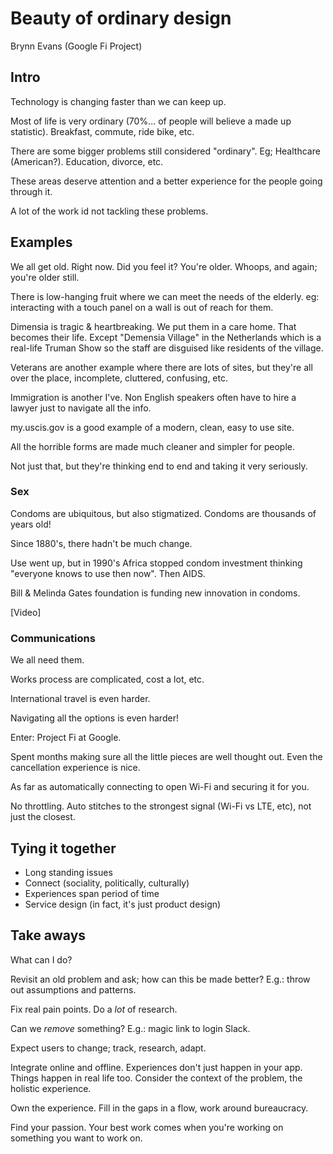 # Beauty of ordinary design

Brynn Evans (Google Fi Project)

## Intro

Technology is changing faster than we can keep up.

Most of life is very ordinary (70%... of people will believe a made up
statistic). Breakfast, commute, ride bike, etc.

There are some bigger problems still considered "ordinary". Eg; Healthcare
(American?). Education, divorce, etc.

These areas deserve attention and a better experience for the people going
through it.

A lot of the work id not tackling these problems.

## Examples

We all get old. Right now. Did you feel it? You're older. Whoops, and again;
you're older still.

There is low-hanging fruit where we can meet the needs of the elderly. eg:
interacting with a touch panel on a wall is out of reach for them.

Dimensia is tragic & heartbreaking. We put them in a care home. That becomes
their life. Except "Demensia Village" in the Netherlands which is a real-life
Truman Show so the staff are disguised like residents of the village.

Veterans are another example where there are lots of sites, but they're all over the place, incomplete, cluttered, confusing, etc.

Immigration is another I've. Non English speakers often have to hire a lawyer just to navigate all the info.

my.uscis.gov is a good example of a modern, clean, easy to use site.

All the horrible forms are made much cleaner and simpler for people.

Not just that, but they're thinking end to end and taking it very seriously.

### Sex

Condoms are ubiquitous, but also stigmatized. Condoms are thousands of years old!

Since 1880's, there hadn't be much change.

Use went up, but in 1990's Africa stopped condom investment thinking "everyone knows to use then now". Then AIDS.

Bill & Melinda Gates foundation is funding new innovation in condoms.

[Video]

### Communications

We all need them.

Works process are complicated, cost a lot, etc.

International travel is even harder.

Navigating all the options is even harder!

Enter: Project Fi at Google.

Spent months making sure all the little pieces are well thought out. Even the cancellation experience is nice.

As far as automatically connecting to open Wi-Fi and securing it for you.

No throttling. Auto stitches to the strongest signal (Wi-Fi vs LTE, etc), not just the closest.

## Tying it together

* Long standing issues
* Connect (sociality, politically, culturally)
* Experiences span period of time
* Service design (in fact, it's just product design)

## Take aways

What can I do?

Revisit an old problem and ask; how can this be made better? E.g.: throw out assumptions and patterns.

Fix real pain points. Do a _lot_ of research.

Can we _remove_ something? E.g.: magic link to login Slack.

Expect users to change; track, research, adapt.

Integrate online and offline. Experiences don't just happen in your app. Things happen in real life too. Consider the context of the problem, the holistic experience.

Own the experience. Fill in the gaps in a flow, work around bureaucracy.

Find your passion. Your best work comes when you're working on something you want to work on.
